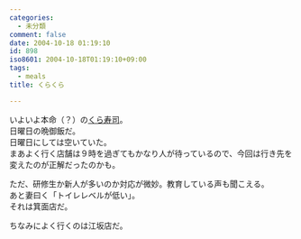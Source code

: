 ```yaml
---
categories:
  - 未分類
comment: false
date: 2004-10-18 01:19:10
id: 898
iso8601: 2004-10-18T01:19:10+09:00
tags:
  - meals
title: くらくら

---
```


<div class="entry-body">
  <p>いよいよ本命（？）の<a href="http://www.kura-corpo.co.jp">くら寿司</a>。<br />
    日曜日の晩御飯だ。<br />
    日曜日にしては空いていた。<br />
    まあよく行く店舗は９時を過ぎてもかなり人が待っているので、今回は行き先を変えたのが正解だったのかも。</p>

  <p>ただ、研修生か新人が多いのか対応が微妙。教育している声も聞こえる。<br />
    あと妻曰く「トイレレベルが低い」。<br />
    それは箕面店だ。</p>

  <p>ちなみによく行くのは江坂店だ。</p>
</div>
